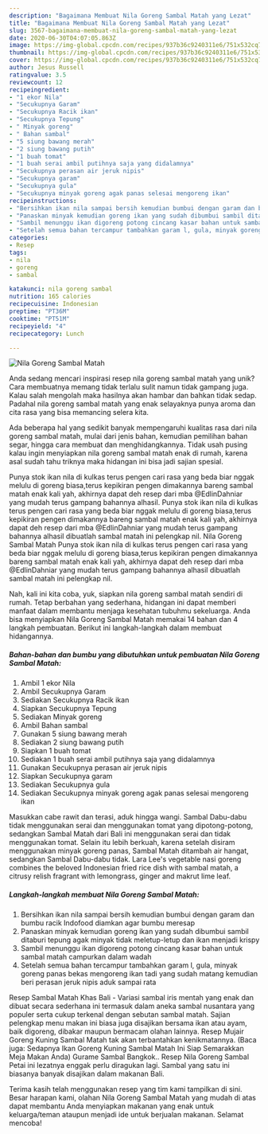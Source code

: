 ```yaml
---
description: "Bagaimana Membuat Nila Goreng Sambal Matah yang Lezat"
title: "Bagaimana Membuat Nila Goreng Sambal Matah yang Lezat"
slug: 3567-bagaimana-membuat-nila-goreng-sambal-matah-yang-lezat
date: 2020-06-30T04:07:05.863Z
image: https://img-global.cpcdn.com/recipes/937b36c9240311e6/751x532cq70/nila-goreng-sambal-matah-foto-resep-utama.jpg
thumbnail: https://img-global.cpcdn.com/recipes/937b36c9240311e6/751x532cq70/nila-goreng-sambal-matah-foto-resep-utama.jpg
cover: https://img-global.cpcdn.com/recipes/937b36c9240311e6/751x532cq70/nila-goreng-sambal-matah-foto-resep-utama.jpg
author: Jesus Russell
ratingvalue: 3.5
reviewcount: 12
recipeingredient:
- "1 ekor Nila"
- "Secukupnya Garam"
- "Secukupnya Racik ikan"
- "Secukupnya Tepung"
- " Minyak goreng"
- " Bahan sambal"
- "5 siung bawang merah"
- "2 siung bawang putih"
- "1 buah tomat"
- "1 buah serai ambil putihnya saja yang didalamnya"
- "Secukupnya perasan air jeruk nipis"
- "Secukupnya garam"
- "Secukupnya gula"
- "Secukupnya minyak goreng agak panas selesai mengoreng ikan"
recipeinstructions:
- "Bersihkan ikan nila sampai bersih kemudian bumbui dengan garam dan bumbu racik Indofood diamkan agar bumbu meresap"
- "Panaskan minyak kemudian goreng ikan yang sudah dibumbui sambil ditaburi tepung agak minyak tidak meletup-letup dan ikan menjadi krispy"
- "Sambil menunggu ikan digoreng potong cincang kasar bahan untuk sambal matah campurkan dalam wadah"
- "Setelah semua bahan tercampur tambahkan garam l, gula, minyak goreng panas bekas mengoreng ikan tadi yang sudah matang kemudian beri perasan jeruk nipis aduk sampai rata"
categories:
- Resep
tags:
- nila
- goreng
- sambal

katakunci: nila goreng sambal 
nutrition: 165 calories
recipecuisine: Indonesian
preptime: "PT36M"
cooktime: "PT51M"
recipeyield: "4"
recipecategory: Lunch

---
```



![Nila Goreng Sambal Matah](https://img-global.cpcdn.com/recipes/937b36c9240311e6/751x532cq70/nila-goreng-sambal-matah-foto-resep-utama.jpg)

Anda sedang mencari inspirasi resep nila goreng sambal matah yang unik? Cara membuatnya memang tidak terlalu sulit namun tidak gampang juga. Kalau salah mengolah maka hasilnya akan hambar dan bahkan tidak sedap. Padahal nila goreng sambal matah yang enak selayaknya punya aroma dan cita rasa yang bisa memancing selera kita.

Ada beberapa hal yang sedikit banyak mempengaruhi kualitas rasa dari nila goreng sambal matah, mulai dari jenis bahan, kemudian pemilihan bahan segar, hingga cara membuat dan menghidangkannya. Tidak usah pusing kalau ingin menyiapkan nila goreng sambal matah enak di rumah, karena asal sudah tahu triknya maka hidangan ini bisa jadi sajian spesial.

Punya stok ikan nila di kulkas terus pengen cari rasa yang beda biar nggak melulu di goreng biasa,terus kepikiran pengen dimakannya bareng sambal matah enak kali yah, akhirnya dapat deh resep dari mba @EdlinDahniar yang mudah terus gampang bahannya alhasil. Punya stok ikan nila di kulkas terus pengen cari rasa yang beda biar nggak melulu di goreng biasa,terus kepikiran pengen dimakannya bareng sambal matah enak kali yah, akhirnya dapat deh resep dari mba @EdlinDahniar yang mudah terus gampang bahannya alhasil dibuatlah sambal matah ini pelengkap nil. Nila Goreng Sambal Matah Punya stok ikan nila di kulkas terus pengen cari rasa yang beda biar nggak melulu di goreng biasa,terus kepikiran pengen dimakannya bareng sambal matah enak kali yah, akhirnya dapat deh resep dari mba @EdlinDahniar yang mudah terus gampang bahannya alhasil dibuatlah sambal matah ini pelengkap nil.


Nah, kali ini kita coba, yuk, siapkan nila goreng sambal matah sendiri di rumah. Tetap berbahan yang sederhana, hidangan ini dapat memberi manfaat dalam membantu menjaga kesehatan tubuhmu sekeluarga. Anda bisa menyiapkan Nila Goreng Sambal Matah memakai 14 bahan dan 4 langkah pembuatan. Berikut ini langkah-langkah dalam membuat hidangannya.

<!--inarticleads1-->

##### Bahan-bahan dan bumbu yang dibutuhkan untuk pembuatan Nila Goreng Sambal Matah:

1. Ambil 1 ekor Nila
1. Ambil Secukupnya Garam
1. Sediakan Secukupnya Racik ikan
1. Siapkan Secukupnya Tepung
1. Sediakan  Minyak goreng
1. Ambil  Bahan sambal
1. Gunakan 5 siung bawang merah
1. Sediakan 2 siung bawang putih
1. Siapkan 1 buah tomat
1. Sediakan 1 buah serai ambil putihnya saja yang didalamnya
1. Gunakan Secukupnya perasan air jeruk nipis
1. Siapkan Secukupnya garam
1. Sediakan Secukupnya gula
1. Sediakan Secukupnya minyak goreng agak panas selesai mengoreng ikan


Masukkan cabe rawit dan terasi, aduk hingga wangi. Sambal Dabu-dabu tidak menggunakan serai dan menggunakan tomat yang dipotong-potong, sedangkan Sambal Matah dari Bali ini menggunakan serai dan tidak menggunakan tomat. Selain itu lebih berkuah, karena setelah disiram menggunakan minyak goreng panas, Sambal Matah ditambah air hangat, sedangkan Sambal Dabu-dabu tidak. Lara Lee&#39;s vegetable nasi goreng combines the beloved Indonesian fried rice dish with sambal matah, a citrusy relish fragrant with lemongrass, ginger and makrut lime leaf. 

<!--inarticleads2-->

##### Langkah-langkah membuat Nila Goreng Sambal Matah:

1. Bersihkan ikan nila sampai bersih kemudian bumbui dengan garam dan bumbu racik Indofood diamkan agar bumbu meresap
1. Panaskan minyak kemudian goreng ikan yang sudah dibumbui sambil ditaburi tepung agak minyak tidak meletup-letup dan ikan menjadi krispy
1. Sambil menunggu ikan digoreng potong cincang kasar bahan untuk sambal matah campurkan dalam wadah
1. Setelah semua bahan tercampur tambahkan garam l, gula, minyak goreng panas bekas mengoreng ikan tadi yang sudah matang kemudian beri perasan jeruk nipis aduk sampai rata


Resep Sambal Matah Khas Bali - Variasi sambal iris mentah yang enak dan dibuat secara sederhana ini termasuk dalam aneka sambal nusantara yang populer serta cukup terkenal dengan sebutan sambal matah. Sajian pelengkap menu makan ini biasa juga disajikan bersama ikan atau ayam, baik digoreng, dibakar maupun bermacam olahan lainnya. Resep Mujair Goreng Kuning Sambal Matah tak akan terbantahkan kenikmatannya. (Baca juga: Sedapnya Ikan Goreng Kuning Sambal Matah Ini Siap Semarakkan Meja Makan Anda) Gurame Sambal Bangkok.. Resep Nila Goreng Sambal Petai ini lezatnya enggak perlu diragukan lagi. Sambal yang satu ini biasanya banyak disajikan dalam makanan Bali. 

Terima kasih telah menggunakan resep yang tim kami tampilkan di sini. Besar harapan kami, olahan Nila Goreng Sambal Matah yang mudah di atas dapat membantu Anda menyiapkan makanan yang enak untuk keluarga/teman ataupun menjadi ide untuk berjualan makanan. Selamat mencoba!
